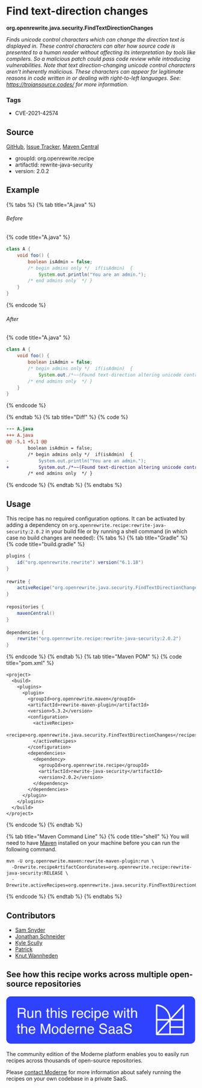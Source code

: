 # Find text-direction changes

**org.openrewrite.java.security.FindTextDirectionChanges**

_Finds unicode control characters which can change the direction text is displayed in. These control characters can alter how source code is presented to a human reader without affecting its interpretation by tools like compilers. So a malicious patch could pass code review while introducing vulnerabilities. Note that text direction-changing unicode control characters aren't inherently malicious. These characters can appear for legitimate reasons in code written in or dealing with right-to-left languages. See: https://trojansource.codes/ for more information._

### Tags

* CVE-2021-42574

## Source

[GitHub](https://github.com/openrewrite/rewrite-java-security/blob/main/src/main/java/org/openrewrite/java/security/FindTextDirectionChanges.java), [Issue Tracker](https://github.com/openrewrite/rewrite-java-security/issues), [Maven Central](https://central.sonatype.com/artifact/org.openrewrite.recipe/rewrite-java-security/2.0.2/jar)

* groupId: org.openrewrite.recipe
* artifactId: rewrite-java-security
* version: 2.0.2

## Example


{% tabs %}
{% tab title="A.java" %}

###### Before
{% code title="A.java" %}
```java
class A {
    void foo() {
        boolean isAdmin = false;
        /*‮ } ⁦ if(isAdmin) ⁩ ⁦ begin admins only */
            System.out.println("You are an admin.");
        /* end admins only ‮ { ⁦ */
    }
}
```
{% endcode %}

###### After
{% code title="A.java" %}
```java
class A {
    void foo() {
        boolean isAdmin = false;
        /*‮ } ⁦ if(isAdmin) ⁩ ⁦ begin admins only */
            System.out./*~~(Found text-direction altering unicode control characters: LRI,RLO,PDI)~~>*/println("You are an admin.");
        /* end admins only ‮ { ⁦ */
    }
}
```
{% endcode %}

{% endtab %}
{% tab title="Diff" %}
{% code %}
```diff
--- A.java
+++ A.java
@@ -5,1 +5,1 @@
        boolean isAdmin = false;
        /*‮ } ⁦ if(isAdmin) ⁩ ⁦ begin admins only */
-           System.out.println("You are an admin.");
+           System.out./*~~(Found text-direction altering unicode control characters: LRI,RLO,PDI)~~>*/println("You are an admin.");
        /* end admins only ‮ { ⁦ */
```
{% endcode %}
{% endtab %}
{% endtabs %}


## Usage

This recipe has no required configuration options. It can be activated by adding a dependency on `org.openrewrite.recipe:rewrite-java-security:2.0.2` in your build file or by running a shell command (in which case no build changes are needed): 
{% tabs %}
{% tab title="Gradle" %}
{% code title="build.gradle" %}
```groovy
plugins {
    id("org.openrewrite.rewrite") version("6.1.18")
}

rewrite {
    activeRecipe("org.openrewrite.java.security.FindTextDirectionChanges")
}

repositories {
    mavenCentral()
}

dependencies {
    rewrite("org.openrewrite.recipe:rewrite-java-security:2.0.2")
}
```
{% endcode %}
{% endtab %}
{% tab title="Maven POM" %}
{% code title="pom.xml" %}
```markup
<project>
  <build>
    <plugins>
      <plugin>
        <groupId>org.openrewrite.maven</groupId>
        <artifactId>rewrite-maven-plugin</artifactId>
        <version>5.3.2</version>
        <configuration>
          <activeRecipes>
            <recipe>org.openrewrite.java.security.FindTextDirectionChanges</recipe>
          </activeRecipes>
        </configuration>
        <dependencies>
          <dependency>
            <groupId>org.openrewrite.recipe</groupId>
            <artifactId>rewrite-java-security</artifactId>
            <version>2.0.2</version>
          </dependency>
        </dependencies>
      </plugin>
    </plugins>
  </build>
</project>
```
{% endcode %}
{% endtab %}

{% tab title="Maven Command Line" %}
{% code title="shell" %}
You will need to have [Maven](https://maven.apache.org/download.cgi) installed on your machine before you can run the following command.

```shell
mvn -U org.openrewrite.maven:rewrite-maven-plugin:run \
  -Drewrite.recipeArtifactCoordinates=org.openrewrite.recipe:rewrite-java-security:RELEASE \
  -Drewrite.activeRecipes=org.openrewrite.java.security.FindTextDirectionChanges
```
{% endcode %}
{% endtab %}
{% endtabs %}

## Contributors
* [Sam Snyder](mailto:sam@moderne.io)
* [Jonathan Schneider](mailto:jkschneider@gmail.com)
* [Kyle Scully](mailto:scullykns@gmail.com)
* [Patrick](mailto:patway99@gmail.com)
* [Knut Wannheden](mailto:knut@moderne.io)


## See how this recipe works across multiple open-source repositories

[![Moderne Link Image](/.gitbook/assets/ModerneRecipeButton.png)](https://app.moderne.io/recipes/org.openrewrite.java.security.FindTextDirectionChanges)

The community edition of the Moderne platform enables you to easily run recipes across thousands of open-source repositories.

Please [contact Moderne](https://moderne.io/product) for more information about safely running the recipes on your own codebase in a private SaaS.

